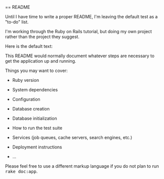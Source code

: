 == README

Until I have time to write a proper README, I'm leaving the default test as a "to-do" list.

I'm working through the Ruby on Rails tutorial, but doing my own project rather than the project they suggest.

Here is the default text: 

This README would normally document whatever steps are necessary to get the
application up and running.

Things you may want to cover:

* Ruby version

* System dependencies

* Configuration

* Database creation

* Database initialization

* How to run the test suite

* Services (job queues, cache servers, search engines, etc.)

* Deployment instructions

* ...


Please feel free to use a different markup language if you do not plan to run
<tt>rake doc:app</tt>.
